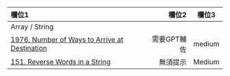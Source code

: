 | 欄位1 | 欄位2 | 欄位3 |
| :-- | --: |:--:|
| Array / String  |  |  |
| [1976. Number of Ways to Arrive at Destination](https://github.com/Liavan0122/Liavan-Leetcodes/blob/main/Array/3169.%20Count%20Days%20Without%20Meetings.md)  | 需要GPT輔佐  | medium |
| [151. Reverse Words in a String](https://github.com/Liavan0122/Liavan-Leetcodes/blob/main/LeetCode%2075/151.%20Reverse%20Words%20in%20a%20String.md)  | 無須提示 | Medium |
